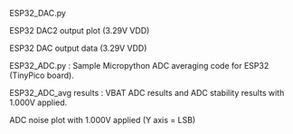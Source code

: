 ESP32_DAC.py

ESP32 DAC2 output plot (3.29V VDD)

ESP32 DAC output data (3.29V VDD)

ESP32_ADC.py : Sample Micropython ADC averaging code for ESP32 (TinyPico board).

ESP32_ADC_avg results : VBAT ADC results and ADC stability results with 1.000V applied.

ADC noise plot with 1.000V applied (Y axis = LSB)

